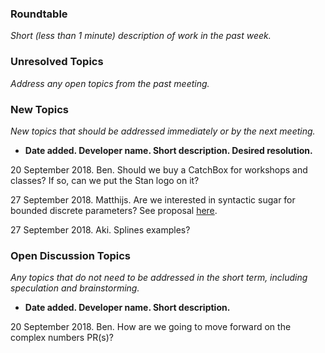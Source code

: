 ### Roundtable
_Short (less than 1 minute) description of work in the past week._

### Unresolved Topics
_Address any open topics from the past meeting._

### New Topics
_New topics that should be addressed immediately or by the next
meeting._

* __Date added. Developer name.  Short description.  Desired resolution.__

20 September 2018.  Ben.  Should we buy a CatchBox for workshops and classes? If so, can we put the Stan logo on it?

27 September 2018. Matthijs. Are we interested in syntactic sugar for bounded discrete parameters? See proposal [here](https://drive.google.com/file/d/1WAtXkcazeYFifhwiu_e6HuvzaC8HsEfS/view?usp=sharing).

27 September 2018. Aki. Splines examples?

### Open Discussion Topics

_Any topics that do not need to be addressed in the short term,
including speculation and brainstorming._

* __Date added. Developer name.  Short description.__

20 September 2018.  Ben.  How are we going to move forward on the complex numbers PR(s)?
